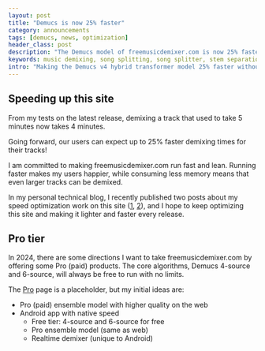 ```yaml
---
layout: post
title: "Demucs is now 25% faster"
category: announcements
tags: [demucs, news, optimization]
header_class: post
description: "The Demucs model of freemusicdemixer.com is now 25% faster!"
keywords: music demixing, song splitting, song splitter, stem separation, demucs, simd, cpu, webassembly
intro: "Making the Demucs v4 hybrid transformer model 25% faster without any code changes 🚀"
---
```


## Speeding up this site

From my tests on the latest release, demixing a track that used to take 5 minutes now takes 4 minutes.

<span class="blog-highlight">Going forward, our users can expect up to 25% faster demixing times for their tracks!</span>

I am committed to making freemusicdemixer.com run fast and lean. Running faster makes my users happier, while consuming less memory means that even larger tracks can be demixed.

In my personal technical blog, I recently published two posts about my speed optimization work on this site ([1](https://sevag.xyz/blog/bliss/), [2](https://sevag.xyz/blog/speed/)), and I hope to keep optimizing this site and making it lighter and faster every release.

## Pro tier

In 2024, there are some directions I want to take freemusicdemixer.com by offering some Pro (paid) products. The core algorithms, Demucs 4-source and 6-source, will always be free to run with no limits.

The [Pro](/pro) page is a placeholder, but my initial ideas are:
* Pro (paid) ensemble model with higher quality on the web
* Android app with native speed
    * Free tier: 4-source and 6-source for free
    * Pro ensemble model (same as web)
    * Realtime demixer (unique to Android)
